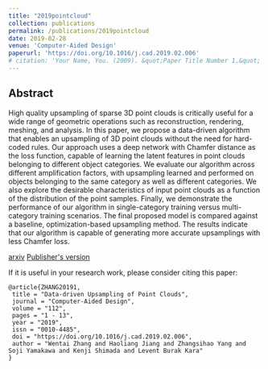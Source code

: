```yaml
---
title: "2019pointcloud"
collection: publications
permalink: /publications/2019pointcloud
date: 2019-02-28
venue: 'Computer-Aided Design'
paperurl: 'https://doi.org/10.1016/j.cad.2019.02.006'
# citation: 'Your Name, You. (2009). &quot;Paper Title Number 1.&quot; <i>Journal 1</i>. 1(1).'
---
```


## Abstract

High quality upsampling of sparse 3D point clouds is critically useful for a wide range of geometric operations such as reconstruction, rendering, meshing, and analysis. In this paper, we propose a data-driven algorithm that enables an upsampling of 3D point clouds without the need for hard-coded rules. Our approach uses a deep network with Chamfer distance as the loss function, capable of learning the latent features in point clouds belonging to different object categories. We evaluate our algorithm across different amplification factors, with upsampling learned and performed on objects belonging to the same category as well as different categories. We also explore the desirable characteristics of input point clouds as a function of the distribution of the point samples. Finally, we demonstrate the performance of our algorithm in single-category training versus multi-category training scenarios. The final proposed model is compared against a baseline, optimization-based upsampling method. The results indicate that our algorithm is capable of generating more accurate upsamplings with less Chamfer loss.

[arxiv](https://arxiv.org/abs/1807.02740) [Publisher's version](https://doi.org/10.1016/j.cad.2019.02.006)

If it is useful in your research work, please consider citing this paper:

    @article{ZHANG20191,
     title = "Data-driven Upsampling of Point Clouds",
     journal = "Computer-Aided Design",
     volume = "112",
     pages = "1 - 13",
     year = "2019",
     issn = "0010-4485",
     doi = "https://doi.org/10.1016/j.cad.2019.02.006",
     author = "Wentai Zhang and Haoliang Jiang and Zhangsihao Yang and Soji Yamakawa and Kenji Shimada and Levent Burak Kara"
    }
